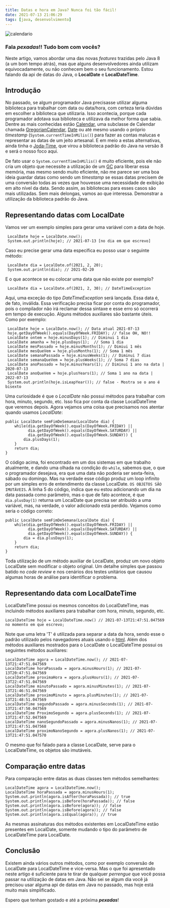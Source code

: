 ```yaml
---
title: Datas e hora em Java? Nunca foi tão fácil!
date: 2021-07-13 21:06:29
tags: [java, desenvolvimento]
---
```

![calendario](calendario.jpg)
### Fala **_pexadas_**!! Tudo bom com vocês?

Neste artigo, vamos abordar uma das novas _features_ trazidas pelo Java 8 (a um bom tempo atrás), mas que alguns desenvolvedores ainda utilizam equivocadamente, ou não conhecem bem o seu funcionamento. Estou falando da api de datas do Java, o **LocalDate** e **LocalDateTime**.

## Introdução
No passado, se algum programador Java precisasse utilizar alguma biblioteca para trabalhar com data ou data/hora, com certeza teria dúvidas em escolher a biblioteca que utilizaria. Isso acontecia, porque cada programador adotava sua biblioteca e utilizava da melhor forma que sabia. Dentre as mais conhecidas estão [Calendar](https://docs.oracle.com/javase/7/docs/api/java/util/Calendar.html), uma subclasse de Calendar chamada [GregorianCalendar](https://docs.oracle.com/javase/7/docs/api/java/util/GregorianCalendar.html), [Date](https://docs.oracle.com/javase/7/docs/api/java/util/Date.html) ou até mesmo usando o próprio _timestamp_ (`System.currentTimeInMilis()`) para fazer as contas malucas e representar as datas de um jeito artesanal.
E em meio a estas alternativas, ainda tinha o [Joda-Time](https://www.joda.org/joda-time/index.html), que virou a biblioteca padrão do Java na versão 8 e será o nosso foco aqui.

De fato usar o `System.currentTimeInMilis()` é muito eficiente, pois ele não cria um objeto que necessite a utilização de um [GC](https://en.wikipedia.org/wiki/Garbage_collection_(computer_science)) para liberar essa memória, mas mesmo sendo muito eficiente, não me parece ser uma boa ideia guardar datas como sendo um _timestamp_ se essas datas precisem de uma conversão todas as vezes que houvesse uma necessidade de exibição em alto nível da data. Sendo assim, as bibliotecas para esses casos são mais utilizadas.
Sem mais delongas, vamos ao que interessa. Demonstrar a utilização da biblioteca padrão do Java.

## Representando datas com LocalDate
Vamos ver um exemplo simples para gerar uma variável com a data de hoje.
```
 LocalDate hoje = LocalDate.now();
 System.out.println(hoje); // 2021-07-13 [no dia em que escrevo]
```
Caso eu precise gerar uma data específica eu posso usar o seguinte método:
```
 LocalDate dia = LocalDate.of(2021, 2, 20);
 System.out.println(dia); // 2021-02-20
```
E o que acontece se eu colocar uma data que não existe por exemplo?
```
 LocalDate dia = LocalDate.of(2021, 2, 30); // DateTimeException
```
Aqui, uma exceção do tipo _DateTimeException_ será lançada. Essa data é, de fato, inválida. Essa verificação precisa ficar por conta do programador, pois o compilador não irá reclamar dessa sintaxe e esse erro só ocorrerá em tempo de execução.
Alguns métodos auxiliares são bastante úteis. Como por exemplo:
```
 LocalDate hoje = LocalDate.now(); // Data atual 2021-07-13
 hoje.getDayOfWeek().equals(DayOfWeek.FRIDAY); // false OH, NO!! 
 LocalDate ontem = hoje.minusDays(1); // Diminui 1 dia
 LocalDate amanha = hoje.plusDays(1);  // Soma 1 dia
 LocalDate mesPassado = hoje.minusMonths(1); // Dimiui 1 mês
 LocalDate mesQueVem = hoje.plusMonths(1); // Soma 1 mês
 LocalDate semanaPassada = hoje.minusWeeks(1); // Diminui 7 dias
 LocalDate semanaQueVem = hoje.plusWeeks(1); // Soma 7 dias
 LocalDate anoPassado = hoje.minusYears(1); // Diminui 1 ano na data | 2020-07-13
 LocalDate anoQueVem = hoje.plusYears(1); // Soma 1 ano na data | 2022-07-13
 System.out.println(hoje.isLeapYear()); // false - Mostra se o ano é bisexto
```
Uma curiosidade é que o _LocalDate_ não possui métodos para trabalhar com hora, minuto, segundo, etc. Isso fica por conta da classe LocalDateTime que veremos depois.
Agora vejamos uma coisa que precisamos nos atentar quando usamos _LocalDate_:
```
public LocalDate semFimDeSemana(LocalDate dia) {
    while(dia.getDayOfWeek().equals(DayOfWeek.FRIDAY) || 
          dia.getDayOfWeek().equals(DayOfWeek.SATURDAY) || 
          dia.getDayOfWeek().equals(DayOfWeek.SUNDAY)) {
        dia.plusDays(1);
    }
    return dia;
}
```
O código acima, foi encontrado em um dos sistemas em que trabalho atualmente, e dando uma olhada na condição do `while`, sabemos que, o que o programador desejava, era que uma data não poderia ser sexta-feira, sábado ou domingo. Mas na verdade esse código produz um loop infinito por um simples erro de entendimento da classe LocalDate. `OS OBJETOS SÃO IMUTÁVEIS`.
A linha 5 do código, indica que eu estou adicionando um dia na data passada como parâmetro, mas o que de fato acontece, é que `dia.plusDay(1)` returna um LocalDate que precisa ser atribuído a uma variável, mas, na verdade, o valor adicionado está perdido. Vejamos como seria o código correto:
```
public LocalDate semFimDeSemana(LocalDate dia) {
    while(dia.getDayOfWeek().equals(DayOfWeek.FRIDAY) || 
          dia.getDayOfWeek().equals(DayOfWeek.SATURDAY) || 
          dia.getDayOfWeek().equals(DayOfWeek.SUNDAY)) {
        dia = dia.plusDays(1);
    }
    return dia;
}
```
Toda utilização de um método auxiliar de LocalDate, produz um novo objeto LocalDate sem modificar o objeto original. Um detalhe simples que passou batido no _code review_ e nos cenários dos testes unitários que causou algumas horas de análise para identificar o problema.

## Representando data com LocalDateTime
LocalDateTime possui os mesmos conceitos do LocalDateTime, mas incluindo métodos auxiliares para trabalhar com hora, minuto, segundo, etc.
```
LocalDateTime hoje = LocalDateTime.now() // 2021-07-13T21:47:51.047569 no momento em que escrevo;
```
Note que uma letra 'T' é utilizada para separar a data da hora, sendo esse o padrão utilizado pelos navegadores atuais usando o [html](https://www.w3schools.com/tags/tryit.asp?filename=tryhtml5_input_type_datetime-local). Além dos métodos auxiliares mostrados para o LocalDate o LocalDateTime possui os seguintes métodos auxiliares:
```
LocalDateTime agora = LocalDateTime.now(); // 2021-07-13T21:47:51.047569
LocalDateTime horaPassada = agora.minusHours(1); // 2021-07-13T20:47:51.047569
LocalDateTime proximaHora = agora.plusHours(1); // 2021-07-13T22:47:51.047569
LocalDateTime minutoPassado = agora.minusMinutes(1); // 2021-07-13T21:46:51.047569
LocalDateTime proximoMinuto = agora.plusMinutes(1); // 2021-07-13T21:48:51.047569
LocalDateTime segundoPassado = agora.minusSeconds(1); // 2021-07-13T21:47:50.047569
LocalDateTime ProximoSegundo = agora.plusSeconds(1); // 2021-07-13T21:47:52.047569
LocalDateTime nanoSegundoPassado = agora.minusNanos(1); // 2021-07-13T21:47:51.047568
LocalDateTime proximoNanoSegundo = agora.plusNanos(1); // 2021-07-13T21:47:51.047570
```
O mesmo que foi falado para a classe LocalDate, serve para o LocalDateTime, os objetos são imutáveis.

## Comparação entre datas
Para comparação entre datas as duas classes tem métodos semelhantes:
```
LocalDateTime agora = LocalDateTime.now();
LocalDateTime horaPassada = agora.minusHours(1);
System.out.println(agora.isAfter(horaPassada)); // true
System.out.println(agora.isBefore(horaPassada)); // false
System.out.println(agora.isBefore(agora)); // false
System.out.println(agora.isBefore(agora)); // false
System.out.println(agora.isEqual(agora)); // true
```
As mesmas assinaturas dos métodos existentes em LocalDateTime estão presentes em LocalDate, somente mudando o tipo do parâmetro de LocalDateTime para LocalDate.

## Conclusão
Existem ainda vários outros métodos, como por exemplo conversão de LocalDate para LocalDateTime e vice-versa. Mas o que foi apresentado neste artigo é suficiente para te tirar de qualquer _perrengue_ que você possa passar na utilização de datas em Java. Não sei se algum dia você já precisou usar alguma api de datas em Java no passado, mas hoje está muito mais simplificado.

Espero que tenham gostado e até a próxima **_pexadas_**!

